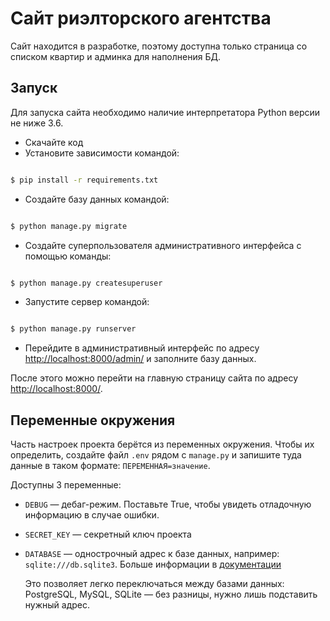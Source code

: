 # Сайт риэлторского агентства

Сайт находится в разработке, поэтому доступна только страница со списком квартир и админка для наполнения БД.

## Запуск

Для запуска сайта необходимо наличие интерпретатора Python версии не ниже 3.6.

- Скачайте код
- Установите зависимости командой:
```bash

$ pip install -r requirements.txt

```
- Создайте базу данных командой:
```bash

$ python manage.py migrate

```
- Создайте суперпользователя административного интерфейса с помощью команды:
```bash

$ python manage.py createsuperuser

```
- Запустите сервер командой:
```bash

$ python manage.py runserver

```
- Перейдите в административный интерфейс по адресу [http://localhost:8000/admin/](http://localhost:8000/admin/) и заполните базу данных.

После этого можно перейти на главную страницу сайта по адресу [http://localhost:8000/](http://localhost:8000/).

## Переменные окружения

Часть настроек проекта берётся из переменных окружения. Чтобы их определить, создайте файл `.env` рядом с `manage.py` и запишите туда данные в таком формате: `ПЕРЕМЕННАЯ=значение`.

Доступны 3 переменные:
- `DEBUG` — дебаг-режим. Поставьте True, чтобы увидеть отладочную информацию в случае ошибки.
- `SECRET_KEY` — секретный ключ проекта
- `DATABASE` — однострочный адрес к базе данных, например: `sqlite:///db.sqlite3`. Больше информации в [документации](https://github.com/jacobian/dj-database-url)

    Это позволяет легко переключаться между базами данных: PostgreSQL, MySQL, SQLite — без разницы, нужно лишь подставить нужный адрес.
